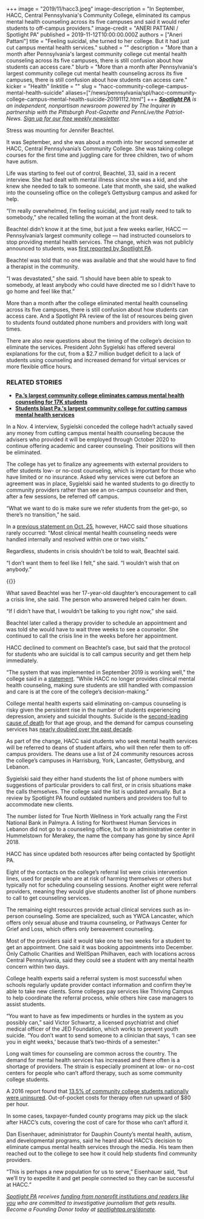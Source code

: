 +++
image = "2019/11/hacc3.jpeg"
image-description = "In September, HACC, Central Pennsylvania's Community College, eliminated its campus mental health counseling across its five campuses and said it would refer students to off-campus providers."
image-credit = "ANERI PATTANI / Spotlight PA"
published = 2019-11-12T10:00:00.000Z
authors = ["Aneri Pattani"]
title = "Feeling suicidal, she turned to her college. But it had just cut campus mental health services."
subhed = ""
description = "More than a month after Pennsylvania's largest community college cut mental health counseling across its five campuses, there is still confusion about how students can access care."
blurb = "More than a month after Pennsylvania's largest community college cut mental health counseling across its five campuses, there is still confusion about how students can access care."
kicker = "Health"
linktitle = ""
slug = "hacc-community-college-campus-mental-health-suicide"
aliases=["/news/pennsylvania/spl/hacc-community-college-campus-mental-health-suicide-20191112.html"]
+++
<a href="https://www.spotlightpa.org/"><i><b>Spotlight PA</b></i></a><i> is an independent, nonpartisan newsroom powered by The Inquirer in partnership with the Pittsburgh Post-Gazette and PennLive/the Patriot-News. </i><a href="https://www.spotlightpa.org/" target=_blank><i>Sign up for our free weekly newsletter</i></a><i>.</i>

Stress was mounting for Jennifer Beachtel.

It was September, and she was about a month into her second semester at HACC, Central Pennsylvania’s Community College. She was taking college courses for the first time and juggling care for three children, two of whom have autism.

Life was starting to feel out of control, Beachtel, 33, said in a recent interview. She had dealt with mental illness since she was a kid, and she knew she needed to talk to someone. Late that month, she said, she walked into the counseling office on the college’s Gettysburg campus and asked for help.

“I’m really overwhelmed, I’m feeling suicidal, and just really need to talk to somebody,” she recalled telling the woman at the front desk.

Beachtel didn’t know it at the time, but just a few weeks earlier, HACC — Pennsylvania’s largest community college — had instructed counselors to stop providing mental health services. The change, which was not publicly announced to students, was <a href="https://www.spotlightpa.org/news/2019/10/pa.s-largest-community-college-eliminates-campus-mental-health-counseling-for-17k-students/" target="_blank">first reported by Spotlight PA</a>.

<script src="https://www.spotlightpa.org/embed.js" async></script><div data-spl-embed-version="1" data-spl-src="https://www.spotlightpa.org/embeds/newsletter/"></div>

Beachtel was told that no one was available and that she would have to find a therapist in the community.

“I was devastated,” she said. “I should have been able to speak to somebody, at least anybody who could have directed me so I didn’t have to go home and feel like that.”

More than a month after the college eliminated mental health counseling across its five campuses, there is still confusion about how students can access care. And a Spotlight PA review of the list of resources being given to students found outdated phone numbers and providers with long wait times.

There are also new questions about the timing of the college’s decision to eliminate the services. President John Sygielski has offered several explanations for the cut, from a $2.7 million budget deficit to a lack of students using counseling and increased demand for virtual services or more flexible office hours.

### RELATED STORIES

- __[Pa.’s largest community college eliminates campus mental health counseling for 17K students](https://www.spotlightpa.org/news/2019/10/pa.s-largest-community-college-eliminates-campus-mental-health-counseling-for-17k-students/)__
- __[Students blast Pa.'s largest community college for cutting campus mental health services](https://www.spotlightpa.org/news/2019/10/hacc-community-college-mental-health-counseling-cut-funding/)__

In a Nov. 4 interview, Sygielski conceded the college hadn’t actually saved any money from cutting campus mental health counseling because the advisers who provided it will be employed through October 2020 to continue offering academic and career counseling. Their positions will then be eliminated.

The college has yet to finalize any agreements with external providers to offer students low- or no-cost counseling, which is important for those who have limited or no insurance. Asked why services were cut before an agreement was in place, Sygielski said he wanted students to go directly to community providers rather than see an on-campus counselor and then, after a few sessions, be referred off campus.

“What we want to do is make sure we refer students from the get-go, so there’s no transition,” he said.

In a <a href="http://newsroom.hacc.edu/article_display.cfm?article_id=2918" target=_blank>previous statement on Oct. 25</a>, however, HACC said those situations rarely occurred: "Most clinical mental health counseling needs were handled internally and resolved within one or two visits.”

Regardless, students in crisis shouldn’t be told to wait, Beachtel said.

“I don’t want them to feel like I felt,” she said. “I wouldn’t wish that on anybody.”

{{<picture src="2019/11/hacc-jennifer-beachtel.jpeg" caption="Jennifer Beachtel, 33, a student at the Gettysburg campus of HACC, Central Pennsylvania's Community College, said she was feeling suicidal in September and went to the college's counseling office, but was turned away." description="Jennifer Beachtel, 33, a student at the Gettysburg campus of HACC, Central Pennsylvania's Community College, said she was feeling suicidal in September and went to the college's counseling office, but was turned away." credit="Courtesy Jennifer Beachtel">}}

What saved Beachtel was her 17-year-old daughter’s encouragement to call a crisis line, she said. The person who answered helped calm her down.

“If I didn’t have that, I wouldn’t be talking to you right now,” she said.

Beachtel later called a therapy provider to schedule an appointment and was told she would have to wait three weeks to see a counselor. She continued to call the crisis line in the weeks before her appointment.

HACC declined to comment on Beachtel’s case, but said that the protocol for students who are suicidal is to call campus security and get them help immediately.

“The system that was implemented in September 2019 is working well,” the college said in a <a href="http://newsroom.hacc.edu/article_display.cfm?article_id=2920" target=_blank>statement</a>. “While HACC no longer provides clinical mental health counseling, making sure students are still handled with compassion and care is at the core of the college’s decision-making.”

College mental health experts said eliminating on-campus counseling is risky given the persistent rise in the number of students experiencing depression, anxiety and suicidal thoughts. Suicide is the <a href="https://www.cdc.gov/injury/images/lc-charts/leading_causes_of_death_by_age_group_2017_1100w850h.jpg" target=_blank>second-leading cause of death</a> for that age group, and the demand for campus counseling services has <a href="https://ps.psychiatryonline.org/doi/10.1176/appi.ps.201800332" target=_blank>nearly doubled over the past decade</a>.

As part of the change, HACC said students who seek mental health services will be referred to deans of student affairs, who will then refer them to off-campus providers. The deans use a list of 24 community resources across the college’s campuses in Harrisburg, York, Lancaster, Gettysburg, and Lebanon.

Sygielski said they either hand students the list of phone numbers with suggestions of particular providers to call first, or in crisis situations make the calls themselves. The college said the list is updated annually. But a review by Spotlight PA found outdated numbers and providers too full to accommodate new clients.

The number listed for True North Wellness in York actually rang the First National Bank in Palmyra. A listing for Northwest Human Services in Lebanon did not go to a counseling office, but to an administrative center in Hummelstown for Merakey, the name the company has gone by since April 2018.

HACC has since updated both resources after being contacted by Spotlight PA.

Eight of the contacts on the college’s referral list were crisis intervention lines, used for people who are at risk of harming themselves or others but typically not for scheduling counseling sessions. Another eight were referral providers, meaning they would give students another list of phone numbers to call to get counseling services.

The remaining eight resources provide actual clinical services such as in-person counseling. Some are specialized, such as YWCA Lancaster, which offers only sexual abuse and trauma counseling, or Pathways Center for Grief and Loss, which offers only bereavement counseling.

Most of the providers said it would take one to two weeks for a student to get an appointment. One said it was booking appointments into December. Only Catholic Charities and WellSpan Philhaven, each with locations across Central Pennsylvania, said they could see a student with any mental health concern within two days.

College health experts said a referral system is most successful when schools regularly update provider contact information and confirm they’re able to take new clients. Some colleges pay services like Thriving Campus to help coordinate the referral process, while others hire case managers to assist students.

“You want to have as few impediments or hurdles in the system as you possibly can,” said Victor Schwartz, a licensed psychiatrist and chief medical officer of the JED Foundation, which works to prevent youth suicide. “You don’t want to send someone to a clinician that says, ‘I can see you in eight weeks,’ because that’s two-thirds of a semester.”

Long wait times for counseling are common across the country. The demand for mental health services has increased and there often is a shortage of providers. The strain is especially prominent at low- or no-cost centers for people who can’t afford therapy, such as some community college students.

A 2016 report found that <a href="https://hope4college.com/wp-content/uploads/2018/09/Wisconsin_HOPE_Lab-Too_Distressed_To_Learn.pdf" target=_blank>13.5% of community college students nationally were uninsured</a>. Out-of-pocket costs for therapy often run upward of $80 per hour.

In some cases, taxpayer-funded county programs may pick up the slack after HACC’s cuts, covering the cost of care for those who can’t afford it.

Dan Eisenhauer, administrator for Dauphin County’s mental health, autism, and developmental programs, said he heard about HACC’s decision to eliminate campus mental health services through the media. His team then reached out to the college to see how it could help students find community providers.

“This is perhaps a new population for us to serve,” Eisenhauer said, “but we’ll try to expedite it and get people connected so they can be successful at HACC.”

<div data-analytics-viewport="autotune" data-analytics-label="hacc-resources" id="hacc-resources__graphic" data-iframe-fallback="https://media.inquirer.com/storage/inquirer/ai2html/hacc-resources/fallback-mobile.jpg" data-iframe-fallback-width="350" data-iframe-fallback-height="975" data-iframe="https://media.inquirer.com/storage/inquirer/ai2html/hacc-resources/index.html" data-iframe-height="975" data-iframe-resizable></div>

<script type="text/javascript">(function() { var l = function() { new pym.Parent( 'hacc-resources__graphic', 'https://media.inquirer.com/storage/inquirer/ai2html/hacc-resources/index.html'); }; if(typeof(pym) === 'undefined') { var h = document.getElementsByTagName('head')[0], s = document.createElement('script'); s.type = 'text/javascript'; s.src = 'https://pym.nprapps.org/pym.v1.min.js'; s.onload = l; h.appendChild(s); } else { l(); } })(); </script>

<a href="https://www.spotlightpa.org/"><i>Spotlight PA</i></a><i> receives </i><a href="https://www.spotlightpa.org/support"><i>funding from nonprofit institutions and readers like you</i></a><i> who are committed to investigative journalism that gets results. Become a Founding Donor today at </i><a href="https://www.spotlightpa.org/donate/"><i>spotlightpa.org/donate</i></a><i>.</i>
